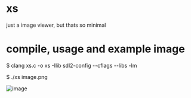 # xs
just a image viewer, but thats so minimal

# compile, usage and example image
$ clang xs.c -o xs -Ilib sdl2-config --cflags --libs -lm

$ ./xs image.png

![image](https://github.com/user-attachments/assets/681a280d-4bbc-4319-9379-166e75434879)
